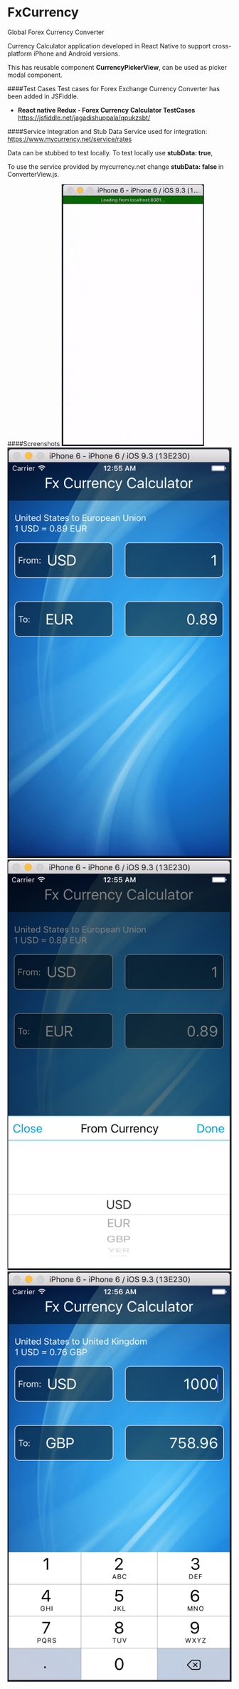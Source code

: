 # FxCurrency
Global Forex Currency Converter


Currency Calculator application developed in React Native to support cross-platform iPhone and Android versions.

This has reusable component <b>CurrencyPickerView</b>, can be used as picker modal component.

####Test Cases
Test cases for Forex Exchange Currency Converter has been added in JSFiddle.
- <b>React native Redux - Forex Currency Calculator TestCases</b>
https://jsfiddle.net/jagadishuppala/qpukzsbt/

####Service Integration and Stub Data
Service used for integration: https://www.mycurrency.net/service/rates

Data can be stubbed to test locally. To test locally use <b>stubData: true</b>,

To use the service provided by mycurrency.net change <b>stubData: false </b> in ConverterView.js.

####Screenshots
![ui](./demo/Fx_Currency.gif)
![ui](./demo/Fx_Currency_1.png)
![ui](./demo/Fx_Currency_2.png)
![ui](./demo/Fx_Currency_3.png)
